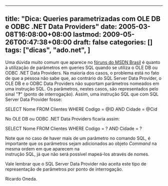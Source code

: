 
---
title: "Dica: Queries parametrizadas com OLE DB e ODBC .NET Data Providers"
date: 2005-03-08T16:08:00+08:00
lastmod: 2009-05-26T00:47:38+08:00
draft: false
categories: []
tags: ["dicas", "ado.net", ]
---


Uma dúvida muito comum que aparece no [fóruns do MSDN Brasil](http://social.msdn.microsoft.com/Forums/pt-BR/categories "Fórum do MSDN Brasil") é quanto à utilização de parâmetros em queries SQL quando se utiliza o OLE DB ou ODBC .NET Data Providers. Na maioria dos casos, o problema está no fato de que a pessoa não sabe que, ao contrário do SQL Server Data Provider, o OLE DB e o ODBC Data Providers não suportam parâmetros nomeados em uma instrução SQL. Os parâmetros, nestes casos, são representados pelo sinal "**?**" (ponto de interrogação). Assim, uma instrução SQL que com SQL Server Data Provider fosse:

SELECT Nome FROM Clientes WHERE Codigo = @ID AND Cidade = @Cid


No OLE DB ou ODBC .NET Data Providers ficaria assim:

SELECT Nome FROM Clientes WHERE Codigo = ? AND Cidade = ?


Note que no caso de haver mais de um parâmetro no comando SQL, é importante que os parâmetros sejam adicionados ao objeto *Command* na mesma ordem em que aparecem na   
instrução SQL, já que não será possível mapeá-los através de nomes.

Vale lembrar que o SQL Server Data Provider não aceita este tipo de representação de parâmetros por ponto de interrogação.  

Ricardo Oneda.

